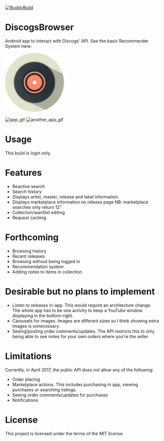 [![BuddyBuild](https://dashboard.buddybuild.com/api/statusImage?appID=58ff64f23f33870001d2e016&branch=master&build=latest)](https://dashboard.buddybuild.com/apps/58ff64f23f33870001d2e016/build/latest?branch=master)

# DiscogsBrowser
Android app to interact with Discogs' API. See the basic Recommender System here: [](https://github.com/jbmlaird/Discogs-Browser-ML)

![app_logo](app/src/main/res/drawable-xxxhdpi/ic_app.png)

![app_gif](https://media.giphy.com/media/UHn06Zh8EBCGA/giphy.gif) ![another_app_gif](https://media.giphy.com/media/3IH00o747keju/giphy.gif)

# Usage

This build is login only.

# Features

* Reactive search
* Search history
* Displays artist, master, release and label information.
* Displays marketplace information on release page NB: marketplace searches only return 12"
* Collection/wantlist editing
* Request caching

# Forthcoming

* Browsing history
* Recent releases
* Browsing without being logged in
* Recommendation system
* Adding notes to items in collection

# Desirable but no plans to implement

* Listen to releases in-app. This would require an architecture change. The whole app has to be one activity to keep a YouTube window displaying in the bottom-right.
* Carousels for images. Images are different sizes so I think showing extra images is unnecessary.
* Seeing/posting order comments/updates. The API restricts this to only being able to see notes for your own orders where you're the seller.

# Limitations

Currently, in April 2017, the public API does not allow any of the following:
* Order placing
* Marketplace actions. This includes purchasing in app, viewing purchases or searching listings.
* Seeing order comments/updates for purchases
* Notifications

# License

This project is licensed under the terms of the MIT license.
